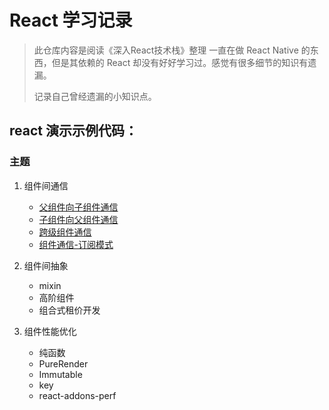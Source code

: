 # React 学习记录

> 此仓库内容是阅读《深入React技术栈》整理
> 一直在做 React Native 的东西，但是其依赖的 React 却没有好好学习过。感觉有很多细节的知识有遗漏。
>
> 记录自己曾经遗漏的小知识点。

## react 演示示例代码：

### 主题

1. 组件间通信
    - [父组件向子组件通信](./app/components/ParentToChild.js)
    - [子组件向父组件通信](./app/components/ChildToParents.js)
    - [跨级组件通信](./app/components/BrotherTOBrother.js)
    - [组件通信-订阅模式](./app/components/BroUseEventProxy.js)

2. 组件间抽象
    - mixin
    - 高阶组件
    - 组合式租价开发

3. 组件性能优化
    - 纯函数
    - PureRender
    - Immutable
    - key
    - react-addons-perf